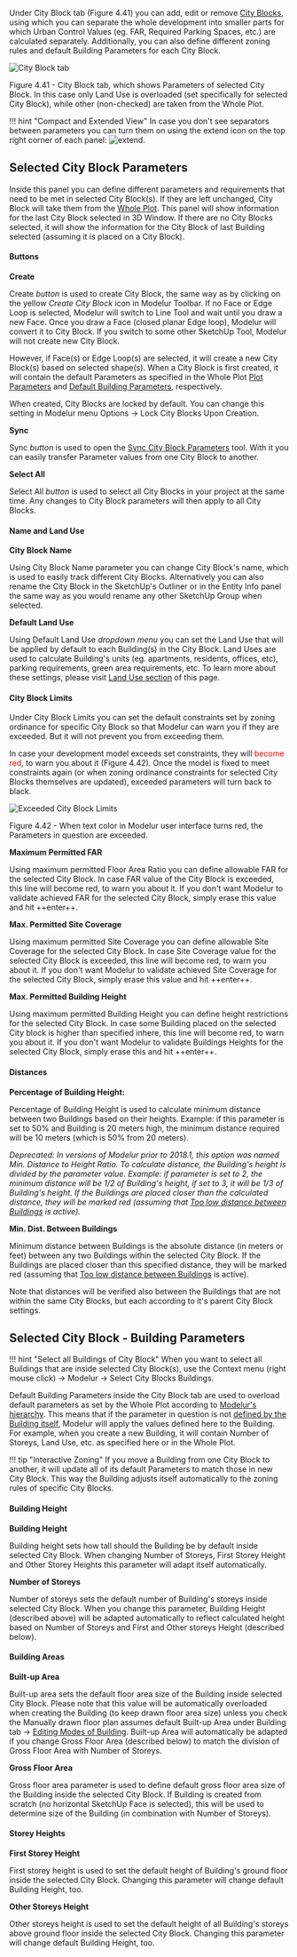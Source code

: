 Under City Block tab (Figure 4.41) you can add, edit or remove [City Blocks](https://en.wikipedia.org/wiki/City_block), using which you can separate the whole development into smaller parts for which Urban Control Values (eg. FAR, Required Parking Spaces, etc.) are calculated separately. Additionally, you can also define different zoning rules and default Building Parameters for each City Block.

![City Block tab](../img/modelur_city_block_tab.png)
<figcaption>Figure 4.41 - City Block tab, which shows Parameters of selected City Block. In this case only Land Use is overloaded (set specifically for selected City Block), while other (non-checked) are taken from the Whole Plot.</figcaption>

!!! hint "Compact and Extended View"
    In case you don't see separators between parameters you can turn them on using the extend icon on the top right corner of each panel: <img src="../../img/modelur_more_ui_icon.png" alt="extend" class="inline">.

Selected City Block Parameters
----------------------------
Inside this panel you can define different parameters and requirements that need to be met in selected City Block(s). If they are left unchanged, City Block will take them from the [Whole Plot](whole_plot/#plot-parameters). This panel will show information for the last City Block selected in 3D Window. If there are no City Blocks selected, it will show the information for the City Block of last Building selected (assuming it is placed on a City Block).

#### Buttons ####

**Create**

Create _button_ is used to create City Block, the same way as by clicking on the yellow _Create City Block_ icon in Modelur Toolbar. If no Face or Edge Loop is selected, Modelur will switch to Line Tool and wait until you draw a new Face. Once you draw a Face (closed planar Edge loop), Modelur will convert it to City Block. If you switch to some other SketchUp Tool, Modelur will not create new City Block.

However, if Face(s) or Edge Loop(s) are selected, it will create a new City Block(s) based on selected shape(s). When a City Block is first created, it will contain the default Parameters as specified in the Whole Plot [Plot Parameters](whole_plot/#plot-parameters) and [Default Building Parameters](whole_plot/#default-building-parameters), respectively.

When created, City Blocks are locked by default. You can change this setting in Modelur menu Options → Lock City Blocks Upon Creation.

**Sync**

Sync _button_ is used to open the [Sync City Block Parameters](toolbar/#sync-city-block-parameters) tool. With it you can easily transfer Parameter values from one City Block to another.

**Select All**

Select All _button_ is used to select all City Blocks in your project at the same time. Any changes to City Block parameters will then apply to all City Blocks.

#### Name and Land Use ####

**City Block Name**

Using City Block Name parameter you can change City Block's name, which is used to easily track different City Blocks. Alternatively you can also rename the City Block in the SketchUp's Outliner or in the Entity Info panel   the same way as you would rename any other SketchUp Group when selected.

**Default Land Use**

Using Default Land Use _dropdown menu_ you can set the Land Use that will be applied by default to each Building(s) in the City Block. Land Uses are used to calculate Building's units (eg. apartments, residents, offices, etc), parking requirements, green area requirements, etc. To learn more about these settings, please visit [Land Use section](land_use) of this page.


#### City Block Limits ####

Under City Block Limits you can set the default constraints set by zoning ordinance for specific City Block so that Modelur can warn you if they are exceeded. But it will not prevent you from exceeding them.

In case your development model exceeds set constraints, they will <span style="color:red">become red</span>, to warn you about it (Figure 4.42). Once the model is fixed to meet constraints again (or when zoning ordinance constraints for selected City Blocks themselves are updated), exceeded parameters will turn back to black.

![Exceeded City Block Limits](../img/modelur_exceeded_city_block_limits.png)
<figcaption>Figure 4.42 - When text color in Modelur user interface turns red, the Parameters in question are exceeded.</figcaption>

**Maximum Permitted FAR**

Using maximum permitted Floor Area Ratio you can define allowable FAR for the selected City Block. In case FAR value of the City Block is exceeded, this line will become red, to warn you about it. If you don't want Modelur to validate achieved FAR for the selected City Block, simply erase this value and hit ++enter++.

**Max. Permitted Site Coverage**

Using maximum permitted Site Coverage you can define allowable Site Coverage for the selected City Block. In case Site Coverage value for the selected City Block is exceeded, this line will become red, to warn you about it. If you don't want Modelur to validate achieved Site Coverage for the selected City Block, simply erase this value and hit ++enter++.

**Max. Permitted Building Height**

Using maximum permitted Building Height you can define height restrictions for the selected City Block. In case some Building placed on the selected City block is higher than specified inhere, this line will become red, to warn you about it. If you don't want Modelur to validate Buildings Heights for the selected City Block, simply erase this and hit ++enter++.

#### Distances ####

**Percentage of Building Height:**

Percentage of Building Height is used to calculate minimum distance between two Buildings based on their heights. Example: if this parameter is set to 50% and Building is 20 meters high, the minimum distance required will be 10 meters (which is 50% from 20 meters).

_Deprecated: In versions of Modelur prior to 2018.1, this option was named Min. Distance to Height Ratio. To calculate distance, the Building's height is divided by the parameter value. Example: if parameter is set to 2, the minimum distance will be 1/2 of Building's height, if set to 3, it will be 1/3 of Building's height. If the Buildings are placed closer than the calculated distance, they will be marked red (assuming that [Too low distance between Buildings](survey/#warnings) is active)._

**Min. Dist. Between Buildings**

Minimum distance between Buildings is the absolute distance (in meters or feet) between any two Buildings within the selected City Block. If the Buildings are placed closer than this specified distance, they will be marked red (assuming that [Too low distance between Buildings](survey/#warnings) is active).

Note that distances will be verified also between the Buildings that are not within the same City Blocks, but each according to it's parent City Block settings.

Selected City Block - Building Parameters
-----------------------------------------

!!! hint "Select all Buildings of City Block"
    When you want to select all Buildings that are inside selected City Block(s), use the Context menu (right mouse click) → Modelur → Select City Blocks Buildings.       

Default Building Parameters inside the City Block tab are used to overload default parameters as set by the Whole Plot according to [Modelur's hierarchy](/quickstart/#step-3-changing-the-parameters). This means that if the parameter in question is not [defined by the Building itself](building/#selected-building-parameters), Modelur will apply the values defined here to the Building. For example, when you create a new Building, it will contain Number of Storeys, Land Use, etc. as specified here or in the Whole Plot.

!!! tip "Interactive Zoning"
    If you move a Building from one City Block to another, it will update all of its default Parameters to match those in new City Block. This way the Building adjusts itself automatically to the zoning rules of specific City Blocks.

#### Building Height ####

**Building Height**

Building height sets how tall should the Building be by default inside selected City Block. When changing Number of Storeys, First Storey Height and Other Storey Heights this parameter will adapt itself automatically.

**Number of Storeys**

Number of storeys sets the default number of Building's storeys inside selected City Block. When you change this parameter, Building Height (described above) will be adapted automatically to reflect calculated height based on Number of Storeys and First and Other storeys Height (described below).

#### Building Areas ####

**Built-up Area**

Built-up area sets the default floor area size of the Building inside selected City Block. Please note that this value will be automatically overloaded when creating the Building (to keep drawn floor area size) unless you check the Manually drawn floor plan assumes default Built-up Area under Building tab → [Editing Modes of Building](building/#editing-modes-of-building). Built-up Area will automatically be adapted if you change Gross Floor Area (described below) to match the division of Gross Floor Area with Number of Storeys.

**Gross Floor Area**

Gross floor area parameter is used to define default gross floor area size of the Building inside the selected City Block. If Building is created from scratch (no horizontal SketchUp Face is selected), this will be used to determine size of the Building (in combination with Number of Storeys).

#### Storey Heights ####

**First Storey Height**

First storey height is used to set the default height of Building's ground floor inside the selected City Block. Changing this parameter will change default Building Height, too.

**Other Storeys Height**

Other storeys height is used to set the default height of all Building's storeys above ground floor inside the selected City Block. Changing this parameter will change default Building Height, too.
